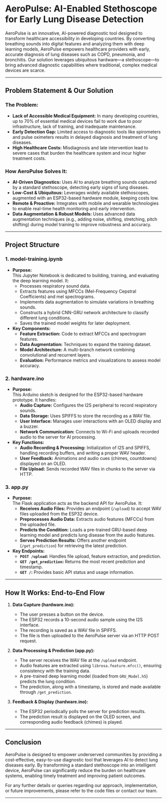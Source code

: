 # AeroPulse: AI-Enabled Stethoscope for Early Lung Disease Detection

AeroPulse is an innovative, AI-powered diagnostic tool designed to transform healthcare accessibility in developing countries. By converting breathing sounds into digital features and analyzing them with deep learning models, AeroPulse empowers healthcare providers with early, accurate diagnosis of lung diseases such as COPD, pneumonia, and bronchitis. Our solution leverages ubiquitous hardware—a stethoscope—to bring advanced diagnostic capabilities where traditional, complex medical devices are scarce.

---

## Problem Statement & Our Solution

### The Problem:
- **Lack of Accessible Medical Equipment:** In many developing countries, up to 70% of essential medical devices fail to work due to poor infrastructure, lack of training, and inadequate maintenance.
- **Early Detection Gap:** Limited access to diagnostic tools like spirometers and pulse oximeters results in delayed diagnosis and treatment of lung diseases.
- **High Healthcare Costs:** Misdiagnosis and late intervention lead to severe cases that burden the healthcare system and incur higher treatment costs.

### How AeroPulse Solves It:
- **AI-Driven Diagnostics:** Uses AI to analyze breathing sounds captured by a standard stethoscope, detecting early signs of lung diseases.
- **Low-Cost & Ubiquitous:** Leverages widely available stethoscopes, augmented with an ESP32-based hardware module, keeping costs low.
- **Remote & Proactive:** Integrates with mobile and wearable technologies to enable real-time health monitoring and early intervention.
- **Data Augmentation & Robust Models:** Uses advanced data augmentation techniques (e.g., adding noise, shifting, stretching, pitch shifting) during model training to improve robustness and accuracy.

---

## Project Structure

### 1. **model-training.ipynb**
- **Purpose:**  
  This Jupyter Notebook is dedicated to building, training, and evaluating the deep learning model. It:
  - Processes respiratory sound data.
  - Extracts features using MFCCs (Mel-Frequency Cepstral Coefficients) and mel spectrograms.
  - Implements data augmentation to simulate variations in breathing sounds.
  - Constructs a hybrid CNN-GRU network architecture to classify different lung conditions.
  - Saves the trained model weights for later deployment.
- **Key Components:**
  - **Feature Extraction:** Code to extract MFCCs and spectrogram features.
  - **Data Augmentation:** Techniques to expand the training dataset.
  - **Model Architecture:** A multi-branch network combining convolutional and recurrent layers.
  - **Evaluation:** Performance metrics and visualizations to assess model accuracy.

### 2. **hardware.ino**
- **Purpose:**  
  This Arduino sketch is designed for the ESP32-based hardware prototype. It handles:
  - **Audio Capture:** Configures the I2S peripheral to record respiratory sounds.
  - **Data Storage:** Uses SPIFFS to store the recording as a WAV file.
  - **User Interface:** Manages user interactions with an OLED display and a buzzer.
  - **Network Communication:** Connects to Wi-Fi and uploads recorded audio to the server for AI processing.
- **Key Functions:**
  - **Audio Recording & Processing:** Initialization of I2S and SPIFFS, handling recording buffers, and writing a proper WAV header.
  - **User Feedback:** Animations and audio cues (chimes, countdowns) displayed on an OLED.
  - **File Upload:** Sends recorded WAV files in chunks to the server via HTTP.

### 3. **app.py**
- **Purpose:**  
  The Flask application acts as the backend API for AeroPulse. It:
  - **Receives Audio Files:** Provides an endpoint (`/upload`) to accept WAV files uploaded from the ESP32 device.
  - **Preprocesses Audio Data:** Extracts audio features (MFCCs) from the uploaded file.
  - **Predicts the Condition:** Loads a pre-trained GRU-based deep learning model and predicts lung disease from the audio features.
  - **Serves Prediction Results:** Offers another endpoint (`/get_prediction`) for retrieving the latest prediction.
- **Key Endpoints:**
  - **`POST /upload`:** Handles file upload, feature extraction, and prediction.
  - **`GET /get_prediction`:** Returns the most recent prediction and timestamp.
  - **`GET /`:** Provides basic API status and usage information.

---

## How It Works: End-to-End Flow

1. **Data Capture (hardware.ino):**
   - The user presses a button on the device.
   - The ESP32 records a 10-second audio sample using the I2S interface.
   - The recording is saved as a WAV file in SPIFFS.
   - The file is then uploaded to the AeroPulse server via an HTTP POST request.

2. **Data Processing & Prediction (app.py):**
   - The server receives the WAV file at the `/upload` endpoint.
   - Audio features are extracted using `librosa.feature.mfcc()`, ensuring consistency with the training data.
   - A pre-trained deep learning model (loaded from `GRU_Model.h5`) predicts the lung condition.
   - The prediction, along with a timestamp, is stored and made available through `/get_prediction`.

3. **Feedback & Display (hardware.ino):**
   - The ESP32 periodically polls the server for prediction results.
   - The prediction result is displayed on the OLED screen, and corresponding audio feedback (chimes) is played.

---

## Conclusion

AeroPulse is designed to empower underserved communities by providing a cost-effective, easy-to-use diagnostic tool that leverages AI to detect lung diseases early. By transforming a standard stethoscope into an intelligent device, AeroPulse can significantly reduce the burden on healthcare systems, enabling timely treatment and improving patient outcomes.

For any further details or queries regarding our approach, implementation, or future improvements, please refer to the code files or contact our team.

---

